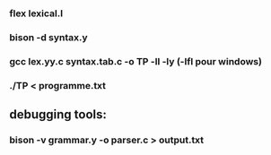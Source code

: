 ### flex lexical.l    
### bison -d syntax.y        
### gcc lex.yy.c syntax.tab.c -o TP -ll -ly (-lfl pour windows)
### ./TP < programme.txt 

## debugging tools:
### bison -v grammar.y -o parser.c > output.txt
